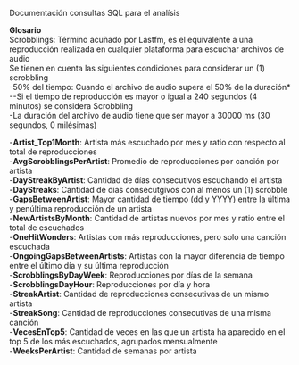 Documentación consultas SQL para el analísis  

**Glosario**  
Scrobblings: Término acuñado por Lastfm, es el equivalente a una reproducción realizada en cualquier plataforma para escuchar archivos de audio  
Se tienen en cuenta las siguientes condiciones para considerar un (1) scrobbling  
-50% del tiempo: Cuando el archivo de audio supera el 50% de la duración*  
--Si el tiempo de reproducción es mayor o igual a 240 segundos (4 minutos) se considera Scrobbling  
-La duración del archivo de audio tiene que ser mayor a 30000 ms (30 segundos, 0 milésimas)

-**Artist_Top1Month**: Artista más escuchado por mes y ratio con respecto al total de reproducciones  
-**AvgScrobblingsPerArtist**: Promedio de reproducciones por canción por artista  
-**DayStreakByArtist**: Cantidad de días consecutivos escuchando el artista  
-**DayStreaks**: Cantidad de días consecutgivos con al menos un (1) scrobble  
-**GapsBetweenArtist**: Mayor cantidad de tiempo (dd y YYYY) entre la última y penúltima reproducción de un artista  
-**NewArtistsByMonth**: Cantidad de artistas nuevos por mes y ratio entre el total de escuchados  
-**OneHitWonders**: Artistas con más reproducciones, pero solo una canción escuchada  
-**OngoingGapsBetweenArtists**: Artistas con la mayor diferencia de tiempo entre el último día y su última reproducción  
-**ScrobblingsByDayWeek**: Reproducciones por días de la semana  
-**ScrobblingsDayHour**: Reproducciones por día y hora  
-**StreakArtist**: Cantidad de reproducciones consecutivas de un mismo artista  
-**StreakSong**: Cantidad de reproducciones consecutivas de una misma canción  
-**VecesEnTop5**: Cantidad de veces en las que un artista ha aparecido en el top 5 de los más escuchados, agrupados mensualmente  
-**WeeksPerArtist**: Cantidad de semanas por artista  
